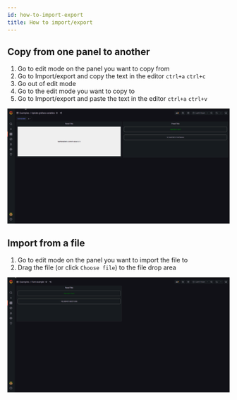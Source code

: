 ```yaml
---
id: how-to-import-export
title: How to import/export
---
```


## Copy from one panel to another

1. Go to edit mode on the panel you want to copy from
2. Go to Import/export and copy the text in the editor `ctrl+a` `ctrl+c`
3. Go out of edit mode
4. Go to the edit mode you want to copy to
5. Go to Import/export and paste the text in the editor `ctrl+a` `ctrl+v`

![import/export](../../static/gif/import-and-export.gif)

## Import from a file

1. Go to edit mode on the panel you want to import the file to
2. Drag the file (or click `Choose file`) to the file drop area

![Load from file](../../static/gif/load-from-file.gif)
